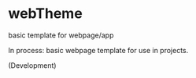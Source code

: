 # webTheme
basic template for webpage/app
 
 In process: basic webpage template for use in projects. 

 (Development)
 
